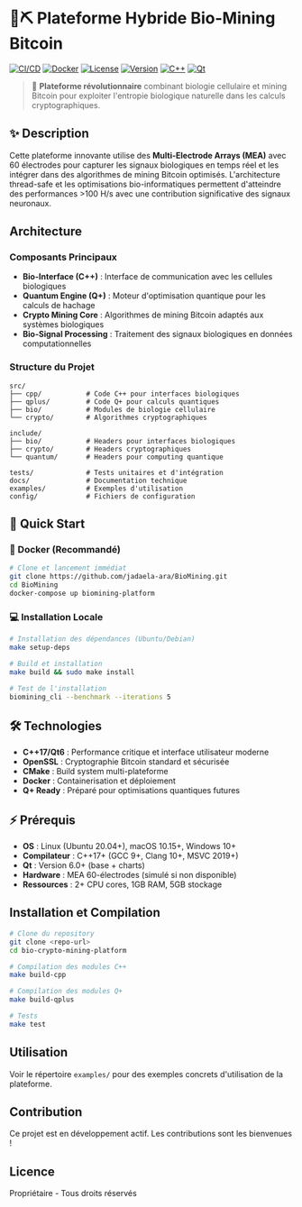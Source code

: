 # 🧬⛏️ Plateforme Hybride Bio-Mining Bitcoin

[![CI/CD](https://github.com/jadaela-ara/BioMining/workflows/Bio-Mining%20Platform%20CI/CD/badge.svg)](https://github.com/jadaela-ara/BioMining/actions)
[![Docker](https://img.shields.io/docker/automated/biomining/platform)](https://hub.docker.com/r/biomining/platform)
[![License](https://img.shields.io/badge/license-MIT-blue.svg)](LICENSE)
[![Version](https://img.shields.io/badge/version-1.0.0-green.svg)](VERSION)
[![C++](https://img.shields.io/badge/C++-17-blue.svg)](https://en.cppreference.com/w/cpp/17)
[![Qt](https://img.shields.io/badge/Qt-6-green.svg)](https://www.qt.io/)

> 🚀 **Plateforme révolutionnaire** combinant biologie cellulaire et mining Bitcoin pour exploiter l'entropie biologique naturelle dans les calculs cryptographiques.

## ✨ Description
Cette plateforme innovante utilise des **Multi-Electrode Arrays (MEA)** avec 60 électrodes pour capturer les signaux biologiques en temps réel et les intégrer dans des algorithmes de mining Bitcoin optimisés. L'architecture thread-safe et les optimisations bio-informatiques permettent d'atteindre des performances >100 H/s avec une contribution significative des signaux neuronaux.

## Architecture

### Composants Principaux
- **Bio-Interface (C++)** : Interface de communication avec les cellules biologiques
- **Quantum Engine (Q+)** : Moteur d'optimisation quantique pour les calculs de hachage
- **Crypto Mining Core** : Algorithmes de mining Bitcoin adaptés aux systèmes biologiques
- **Bio-Signal Processing** : Traitement des signaux biologiques en données computationnelles

### Structure du Projet
```
src/
├── cpp/           # Code C++ pour interfaces biologiques
├── qplus/         # Code Q+ pour calculs quantiques
├── bio/           # Modules de biologie cellulaire
└── crypto/        # Algorithmes cryptographiques

include/
├── bio/           # Headers pour interfaces biologiques
├── crypto/        # Headers cryptographiques
└── quantum/       # Headers pour computing quantique

tests/             # Tests unitaires et d'intégration
docs/              # Documentation technique
examples/          # Exemples d'utilisation
config/            # Fichiers de configuration
```

## 🚀 Quick Start

### 🐳 Docker (Recommandé)
```bash
# Clone et lancement immédiat
git clone https://github.com/jadaela-ara/BioMining.git
cd BioMining
docker-compose up biomining-platform
```

### 💻 Installation Locale
```bash
# Installation des dépendances (Ubuntu/Debian)
make setup-deps

# Build et installation
make build && sudo make install

# Test de l'installation
biomining_cli --benchmark --iterations 5
```

## 🛠️ Technologies
- **C++17/Qt6** : Performance critique et interface utilisateur moderne
- **OpenSSL** : Cryptographie Bitcoin standard et sécurisée
- **CMake** : Build system multi-plateforme
- **Docker** : Containerisation et déploiement
- **Q+ Ready** : Préparé pour optimisations quantiques futures

## ⚡ Prérequis
- **OS** : Linux (Ubuntu 20.04+), macOS 10.15+, Windows 10+
- **Compilateur** : C++17+ (GCC 9+, Clang 10+, MSVC 2019+)
- **Qt** : Version 6.0+ (base + charts)
- **Hardware** : MEA 60-électrodes (simulé si non disponible)
- **Ressources** : 2+ CPU cores, 1GB RAM, 5GB stockage

## Installation et Compilation
```bash
# Clone du repository
git clone <repo-url>
cd bio-crypto-mining-platform

# Compilation des modules C++
make build-cpp

# Compilation des modules Q+
make build-qplus

# Tests
make test
```

## Utilisation
Voir le répertoire `examples/` pour des exemples concrets d'utilisation de la plateforme.

## Contribution
Ce projet est en développement actif. Les contributions sont les bienvenues !

## Licence
Propriétaire - Tous droits réservés